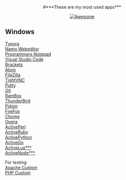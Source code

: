 <p align="center">#***These are my most used apps***</p>  
<p align="center"><a href="https://awesome.re" target="_blank"><img src="https://awesome.re/badge.svg" border="0" alt="Awesome"></a></p>  
  
  
## **Windows**    

[Typora](https://typora.io/)  
[Namo Webeditor]()  
[Programmers Notepad](http://www.pnotepad.org/)  
[Visual Studio Code](https://code.visualstudio.com/)  
[Brackets](http://brackets.io/)  
[Atom](https://atom.io/)  
[FileZilla](https://filezilla-project.org/)  
[TightVNC](https://www.tightvnc.com/)  
[Putty](https://www.putty.org/)  
[Git](https://git-scm.com/download/win)  
[RamBox](rambox.pro)  
[ThunderBird](https://donate.mozilla.org/en-US/thunderbird/?utm_source=thunderbird.net&utm_medium=referral&utm_content=post_download&test=tbdownload)  
[Pidgin](http://pidgin.im/)  
[FireFox](getfirefox.com)  
[Chome](http://www.google.com/chrome)  
[Opera](http://opera.com)  
[ActivePerl](https://www.activestate.com/activeperl)  
[ActiveRuby](https://www.activestate.com/activeruby)  
[ActivePython](https://www.activestate.com/activepython)  
[ActiveGo](https://www.activestate.com/activego)  
[ActiveLua***](https://www.activestate.com/lua)  
[ActiveNode***](https://www.activestate.com/node)  

For testing  
[Apache Custom](https://casjay.com/updates/Apache%20HTTPD.exe)  
[PHP Custom](https://casjay.com/updates/PHP.exe)  
